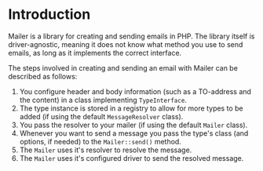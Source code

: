 # Introduction
 
Mailer is a library for creating and sending emails in PHP.
The library itself is driver-agnostic, meaning it does not know what
method you use to send emails, as long as it implements the correct interface.

The steps involved in creating and sending an email with Mailer can be described as follows:
1. You configure header and body information (such as a TO-address and the content) in a class implementing `TypeInterface`.
1. The type instance is stored in a registry to allow for more types to be added (if using the default `MessageResolver` class).
1. You pass the resolver to your mailer (if using the default `Mailer` class).
1. Whenever you want to send a message you pass the type's class (and options, if needed) to the `Mailer::send()` method.
1. The `Mailer` uses it's resolver to resolve the message.
1. The `Mailer` uses it's configured driver to send the resolved message.
